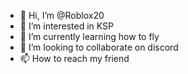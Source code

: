 - 👋 Hi, I’m @Roblox20
- 👀 I’m interested in KSP
- 🌱 I’m currently learning how to fly
- 💞️ I’m looking to collaborate on discord
- 📫 How to reach my friend

<!---
Roblox20/Roblox20 is a ✨ special ✨ repository because its `README.md` (this file) appears on your GitHub profile.
You can click the Preview link to take a look at your changes.
--->
